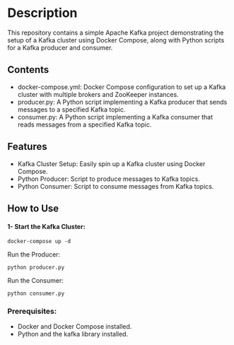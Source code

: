 # Description
This repository contains a simple Apache Kafka project demonstrating the setup of a Kafka cluster using Docker Compose, along with Python scripts for a Kafka producer and consumer.

## Contents
- docker-compose.yml: Docker Compose configuration to set up a Kafka cluster with multiple brokers and ZooKeeper instances.
- producer.py: A Python script implementing a Kafka producer that sends messages to a specified Kafka topic.
- consumer.py: A Python script implementing a Kafka consumer that reads messages from a specified Kafka topic.
## Features
- Kafka Cluster Setup: Easily spin up a Kafka cluster using Docker Compose.
- Python Producer: Script to produce messages to Kafka topics.
- Python Consumer: Script to consume messages from Kafka topics.
## How to Use
#### 1- Start the Kafka Cluster:

```
docker-compose up -d
```

Run the Producer:

```
python producer.py
```
Run the Consumer:
```
python consumer.py
```

### Prerequisites:
- Docker and Docker Compose installed.
- Python and the kafka library installed.
